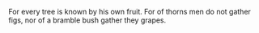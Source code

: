 For every tree is known by his own fruit. For of thorns men do not gather figs, nor of a bramble bush gather they grapes.
